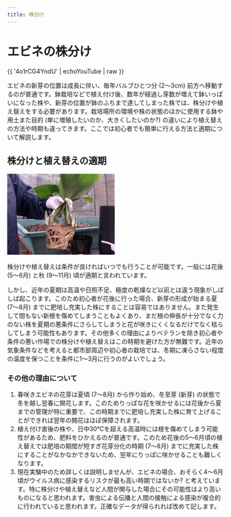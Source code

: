 ```yaml
---
title: 株分け
---
```

エビネの株分け
==
{{ '4o1rCG4YndU' | echoYouTube | raw }}

エビネの新芽の位置は成長に伴い、毎年バルブひとつ分 (2～3cm) 前方へ移動するのが普通です。鉢栽培などで植え付け後、数年が経過し芽数が増えて鉢いっぱいになった株や、新芽の位置が鉢のふちまで達してしまった株では、株分けや植え替えをする必要があります。栽培場所の環境や株の状態のほかに使用する鉢や用土また目的 (単に増殖したいのか、大きくしたいのか?) の違いにより植え替えの方法や時期も違ってきます。ここでは初心者でも簡単に行える方法と適期について解説します。

株分けと植え替えの適期
--
<img src="/assets/images/uekae.png" width="250" alt="エビネの植え替え (Calanthe) - Ranyuen" />

株分けや植え替えは条件が良ければいつでも行うことが可能です。一般には花後 (5～6月) と秋 (9～11月) 頃が適期と言われています。

しかし、近年の夏期は高温や日照不足、極度の乾燥など以前とは違う現象がしばしば起こります。このため初心者が花後に行った場合、新芽の形成が始まる夏 (7～8月) までに肥培し充実した株にすることは容易ではありません。また発生して間もない新根を傷めてしまうこともよくあり、まだ根の伸長が十分でなく力のない株を夏期の悪条件にさらしてしまうと花が咲きにくくなるだけでなく枯らしてしまう可能性もあります。その他多くの理由によりベテランを除き初心者や条件の悪い作場での株分けや植え替えはこの時期を避けた方が無難です。近年の気象条件などを考えると都市部周辺や初心者の栽培では、冬期に凍らさない程度の温度を保つことを条件に1～3月に行うのがよいでしょう。

### その他の理由について
1. 春咲きエビネの花芽は夏頃 (7～8月) から作り始め、冬至芽 (新芽) の状態で冬を越し翌春に開花します。このためりっぱな花を咲かせるには花後から夏までの管理が特に重要で、この時期までに肥培し充実した株に育て上げることができれば翌年の開花はほぼ保障されます。
2. 植え付け直後の株や、日中30℃を超える高温時には根を傷めてしまう可能性があるため、肥料をひかえるのが普通です。このため花後の5～6月頃の植え替えでは肥培の期間が短すぎ花芽分化の時期 (7～8月) までに充実した株にすることがなかなかできないため、翌年にりっぱに咲かせることも難しくなります。
3. 現在実験中のため詳しくは説明しませんが、エビネの場合、おそらく4～6月頃がウイルス病に感染するリスクが最も高い時期ではないか? と考えています。特に株分けや植え替えなど人間が関与した場合にその可能性はより高いものになると思われます。害虫による伝播と人間の接触による感染が複合的に行われていると思われます。正確なデータが得られれば改めて記します。
